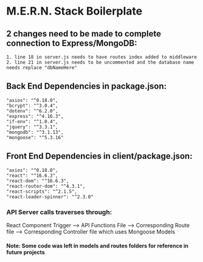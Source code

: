 <h1>M.E.R.N. Stack Boilerplate</h1>

<h2> 2 changes need to be made to complete connection to Express/MongoDB:</h2>

    1. line 18 in server.js needs to have routes index added to middleware
    2. line 21 in server.js needs to be uncommented and the database name needs replace "dbNameHere"

<h2>Back End Dependencies in package.json:</h2>

    "axios": "^0.18.0",
    "bcrypt": "^3.0.4",
    "dotenv": "^6.2.0",
    "express": "^4.16.3",
    "if-env": "^1.0.4",
    "jquery": "^3.3.1",
    "mongodb": "^3.1.13",
    "mongoose": "^5.3.16"
    
<h2>Front End Dependencies in client/package.json:</h2>

    "axios": "^0.18.0",
    "react": "^16.6.3",
    "react-dom": "^16.6.3",
    "react-router-dom": "^4.3.1",
    "react-scripts": "^2.1.5",
    "react-loader-spinner": "^2.3.0"
    
<h3>API Server calls traverses through:</h3>
React Component Trigger --> API Functions File --> Corresponding Route file --> Corresponding Controller file which uses Mongoose Models


<h4>Note: Some code was left in models and routes folders for reference in future projects</h4>
